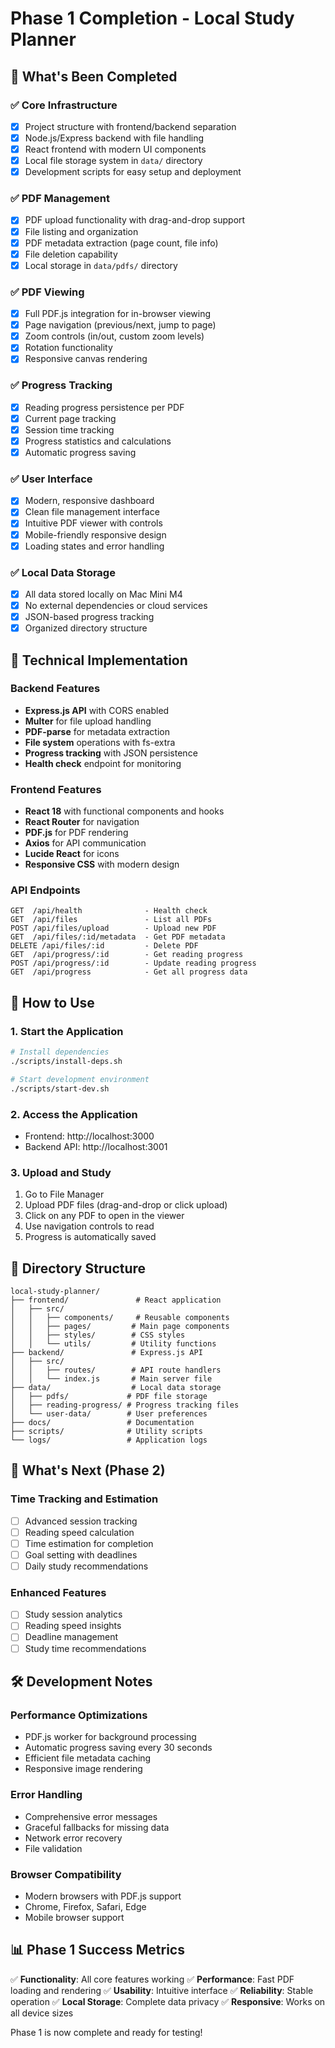 # Phase 1 Completion - Local Study Planner

## 🎉 What's Been Completed

### ✅ Core Infrastructure
- [x] Project structure with frontend/backend separation
- [x] Node.js/Express backend with file handling
- [x] React frontend with modern UI components
- [x] Local file storage system in `data/` directory
- [x] Development scripts for easy setup and deployment

### ✅ PDF Management
- [x] PDF upload functionality with drag-and-drop support
- [x] File listing and organization
- [x] PDF metadata extraction (page count, file info)
- [x] File deletion capability
- [x] Local storage in `data/pdfs/` directory

### ✅ PDF Viewing
- [x] Full PDF.js integration for in-browser viewing
- [x] Page navigation (previous/next, jump to page)
- [x] Zoom controls (in/out, custom zoom levels)
- [x] Rotation functionality
- [x] Responsive canvas rendering

### ✅ Progress Tracking
- [x] Reading progress persistence per PDF
- [x] Current page tracking
- [x] Session time tracking
- [x] Progress statistics and calculations
- [x] Automatic progress saving

### ✅ User Interface
- [x] Modern, responsive dashboard
- [x] Clean file management interface
- [x] Intuitive PDF viewer with controls
- [x] Mobile-friendly responsive design
- [x] Loading states and error handling

### ✅ Local Data Storage
- [x] All data stored locally on Mac Mini M4
- [x] No external dependencies or cloud services
- [x] JSON-based progress tracking
- [x] Organized directory structure

## 🔧 Technical Implementation

### Backend Features
- **Express.js API** with CORS enabled
- **Multer** for file upload handling
- **PDF-parse** for metadata extraction
- **File system** operations with fs-extra
- **Progress tracking** with JSON persistence
- **Health check** endpoint for monitoring

### Frontend Features
- **React 18** with functional components and hooks
- **React Router** for navigation
- **PDF.js** for PDF rendering
- **Axios** for API communication
- **Lucide React** for icons
- **Responsive CSS** with modern design

### API Endpoints
```
GET  /api/health              - Health check
GET  /api/files               - List all PDFs
POST /api/files/upload        - Upload new PDF
GET  /api/files/:id/metadata  - Get PDF metadata
DELETE /api/files/:id         - Delete PDF
GET  /api/progress/:id        - Get reading progress
POST /api/progress/:id        - Update reading progress
GET  /api/progress            - Get all progress data
```

## 🚀 How to Use

### 1. Start the Application
```bash
# Install dependencies
./scripts/install-deps.sh

# Start development environment
./scripts/start-dev.sh
```

### 2. Access the Application
- Frontend: http://localhost:3000
- Backend API: http://localhost:3001

### 3. Upload and Study
1. Go to File Manager
2. Upload PDF files (drag-and-drop or click upload)
3. Click on any PDF to open in the viewer
4. Use navigation controls to read
5. Progress is automatically saved

## 📁 Directory Structure
```
local-study-planner/
├── frontend/               # React application
│   ├── src/
│   │   ├── components/     # Reusable components
│   │   ├── pages/         # Main page components
│   │   ├── styles/        # CSS styles
│   │   └── utils/         # Utility functions
├── backend/               # Express.js API
│   ├── src/
│   │   ├── routes/        # API route handlers
│   │   └── index.js       # Main server file
├── data/                  # Local data storage
│   ├── pdfs/             # PDF file storage
│   ├── reading-progress/ # Progress tracking files
│   └── user-data/        # User preferences
├── docs/                 # Documentation
├── scripts/              # Utility scripts
└── logs/                 # Application logs
```

## 🔄 What's Next (Phase 2)

### Time Tracking and Estimation
- [ ] Advanced session tracking
- [ ] Reading speed calculation
- [ ] Time estimation for completion
- [ ] Goal setting with deadlines
- [ ] Daily study recommendations

### Enhanced Features
- [ ] Study session analytics
- [ ] Reading speed insights
- [ ] Deadline management
- [ ] Study time recommendations

## 🛠️ Development Notes

### Performance Optimizations
- PDF.js worker for background processing
- Automatic progress saving every 30 seconds
- Efficient file metadata caching
- Responsive image rendering

### Error Handling
- Comprehensive error messages
- Graceful fallbacks for missing data
- Network error recovery
- File validation

### Browser Compatibility
- Modern browsers with PDF.js support
- Chrome, Firefox, Safari, Edge
- Mobile browser support

## 📊 Phase 1 Success Metrics

✅ **Functionality**: All core features working
✅ **Performance**: Fast PDF loading and rendering
✅ **Usability**: Intuitive interface
✅ **Reliability**: Stable operation
✅ **Local Storage**: Complete data privacy
✅ **Responsive**: Works on all device sizes

Phase 1 is now complete and ready for testing!
